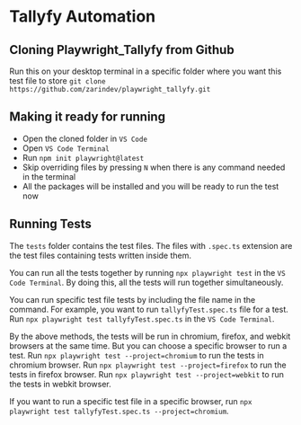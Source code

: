 # Tallyfy Automation

## Cloning Playwright_Tallyfy from Github
Run this on your desktop terminal in a specific folder where you want this test file to store `git clone https://github.com/zarindev/playwright_tallyfy.git`

## Making it ready for running
- Open the cloned folder in `VS Code`
- Open `VS Code Terminal`
- Run `npm init playwright@latest`
- Skip overriding files by pressing `N` when there is any command needed in the terminal
- All the packages will be installed and you will be ready to run the test now

## Running Tests
The `tests` folder contains the test files. The files with `.spec.ts` extension are the test files containing tests written inside them. 

You can run all the tests together by running `npx playwright test` in the `VS Code Terminal`. By doing this, all the tests will run together simultaneously. 

You can run specific test file tests by including the file name in the command. For example, you want to run `tallyfyTest.spec.ts` file for a test. Run `npx playwright test tallyfyTest.spec.ts` in the `VS Code Terminal`.

By the above methods, the tests will be run in chromium, firefox, and webkit browsers at the same time. But you can choose a specific browser to run a test. 
Run `npx playwright test --project=chromium` to run the tests in chromium browser.
Run `npx playwright test --project=firefox` to run the tests in firefox browser.
Run `npx playwright test --project=webkit` to run the tests in webkit browser.

If you want to run a specific test file in a specific browser, run `npx playwright test tallyfyTest.spec.ts --project=chromium`.







